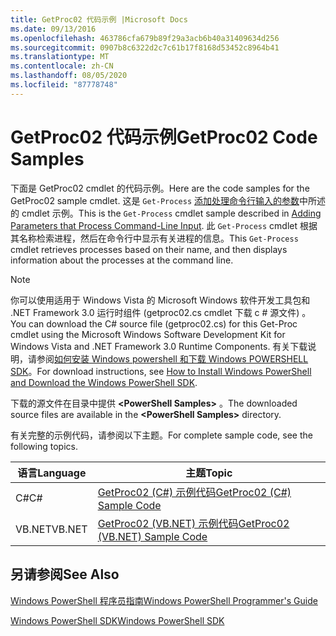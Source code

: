 ```yaml
---
title: GetProc02 代码示例 |Microsoft Docs
ms.date: 09/13/2016
ms.openlocfilehash: 463786cfa679b89f29a3acb6b40a31409634d256
ms.sourcegitcommit: 0907b8c6322d2c7c61b17f8168d53452c8964b41
ms.translationtype: MT
ms.contentlocale: zh-CN
ms.lasthandoff: 08/05/2020
ms.locfileid: "87778748"
---
```

# <a name="getproc02-code-samples"></a><span data-ttu-id="4a3cf-102">GetProc02 代码示例</span><span class="sxs-lookup"><span data-stu-id="4a3cf-102">GetProc02 Code Samples</span></span>

<span data-ttu-id="4a3cf-103">下面是 GetProc02 cmdlet 的代码示例。</span><span class="sxs-lookup"><span data-stu-id="4a3cf-103">Here are the code samples for the GetProc02 sample cmdlet.</span></span> <span data-ttu-id="4a3cf-104">这是 `Get-Process` [添加处理命令行输入的参数](../cmdlet/adding-parameters-that-process-command-line-input.md)中所述的 cmdlet 示例。</span><span class="sxs-lookup"><span data-stu-id="4a3cf-104">This is the `Get-Process` cmdlet sample described in [Adding Parameters that Process Command-Line Input](../cmdlet/adding-parameters-that-process-command-line-input.md).</span></span> <span data-ttu-id="4a3cf-105">此 `Get-Process` cmdlet 根据其名称检索进程，然后在命令行中显示有关进程的信息。</span><span class="sxs-lookup"><span data-stu-id="4a3cf-105">This `Get-Process` cmdlet retrieves processes based on their name, and then displays information about the processes at the command line.</span></span>

> [!NOTE]
> <span data-ttu-id="4a3cf-106">你可以使用适用于 Windows Vista 的 Microsoft Windows 软件开发工具包和 .NET Framework 3.0 运行时组件 (getproc02.cs cmdlet 下载 c # 源文件) 。</span><span class="sxs-lookup"><span data-stu-id="4a3cf-106">You can download the C# source file (getproc02.cs) for this Get-Proc cmdlet using the Microsoft Windows Software Development Kit for Windows Vista and .NET Framework 3.0 Runtime Components.</span></span> <span data-ttu-id="4a3cf-107">有关下载说明，请参阅[如何安装 Windows powershell 和下载 Windows POWERSHELL SDK](/powershell/scripting/developer/installing-the-windows-powershell-sdk)。</span><span class="sxs-lookup"><span data-stu-id="4a3cf-107">For download instructions, see [How to Install Windows PowerShell and Download the Windows PowerShell SDK](/powershell/scripting/developer/installing-the-windows-powershell-sdk).</span></span>
>
> <span data-ttu-id="4a3cf-108">下载的源文件在目录中提供 **\<PowerShell Samples>** 。</span><span class="sxs-lookup"><span data-stu-id="4a3cf-108">The downloaded source files are available in the **\<PowerShell Samples>** directory.</span></span>

<span data-ttu-id="4a3cf-109">有关完整的示例代码，请参阅以下主题。</span><span class="sxs-lookup"><span data-stu-id="4a3cf-109">For complete sample code, see the following topics.</span></span>

|<span data-ttu-id="4a3cf-110">语言</span><span class="sxs-lookup"><span data-stu-id="4a3cf-110">Language</span></span>|<span data-ttu-id="4a3cf-111">主题</span><span class="sxs-lookup"><span data-stu-id="4a3cf-111">Topic</span></span>|
|--------------|-----------|
|<span data-ttu-id="4a3cf-112">C#</span><span class="sxs-lookup"><span data-stu-id="4a3cf-112">C#</span></span>|[<span data-ttu-id="4a3cf-113">GetProc02 (C#) 示例代码</span><span class="sxs-lookup"><span data-stu-id="4a3cf-113">GetProc02 (C#) Sample Code</span></span>](./getproc02-csharp-sample-code.md)|
|<span data-ttu-id="4a3cf-114">VB.NET</span><span class="sxs-lookup"><span data-stu-id="4a3cf-114">VB.NET</span></span>|[<span data-ttu-id="4a3cf-115">GetProc02 (VB.NET) 示例代码</span><span class="sxs-lookup"><span data-stu-id="4a3cf-115">GetProc02 (VB.NET) Sample Code</span></span>](./getproc02-vb-net-sample-code.md)|

## <a name="see-also"></a><span data-ttu-id="4a3cf-116">另请参阅</span><span class="sxs-lookup"><span data-stu-id="4a3cf-116">See Also</span></span>

[<span data-ttu-id="4a3cf-117">Windows PowerShell 程序员指南</span><span class="sxs-lookup"><span data-stu-id="4a3cf-117">Windows PowerShell Programmer's Guide</span></span>](./windows-powershell-programmer-s-guide.md)

[<span data-ttu-id="4a3cf-118">Windows PowerShell SDK</span><span class="sxs-lookup"><span data-stu-id="4a3cf-118">Windows PowerShell SDK</span></span>](../windows-powershell-reference.md)

